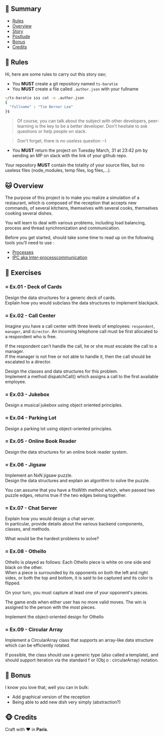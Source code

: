 <p align="center">
  <img alt="" src="./baratie.logo.png"">
</p>

## <a name='TOC'>🐼 Summary</a>

* [Rules](#rules)
* [Overview](#overview)
* [Story](#story)
* [Postlude](#postlude)
* [Bonus](#bonus)
* [Credits](#credits)

## <a name='overview'>🦊 Rules</a>

Hi, here are some rules to carry out this story oav;

* You **MUST** create a git repository named `ts-baratie`
* You **MUST** create a file called `.author.json` with your fullname

```sh
~/ts-baratie ❯❯❯ cat -e .author.json
{
  "fullname" : "Tim Berner Lee"
}$
```

> Of course, you can talk about the subject with other developers, peer-learning is
> the key to be a better developer. Don't hesitate to ask questions or help people on slack.

> Don't forget, there is no useless question :-)

* You **MUST** return the project on Tuesday March, 31 at 23:42 pm by sending an MP on slack with the link of your github repo.

Your repository **MUST** contain the totality of your source files, but no useless files (node_modules, temp files, log files,...).

## <a name='overview'>🐱 Overview</a>

The purpose of this project is to make you realize a simulation of a restaurant, which is composed of the reception that accepts new commands, of several kitchens, themselves with several cooks, themselves cooking several dishes.

You will learn to deal with various problems, including load balancing, process and thread synchronization and communication.

Before you get started, should take some time to read up on the following tools you’ll need to use :
- [Processes](https://nodejs.org/api/child_process.html)
- [IPC aka Inter-processcommunication](https://en.wikipedia.org/wiki/Inter-process_communication)

## <a name='exercises'>🐨 Exercises</a>

### = Ex.01 - Deck of Cards

Design the data structures for a generic deck of cards.<br />
Explain how you would subclass the data structures to implement blackjack. 

### = Ex.02 - Call Center

Imagine you have a call center with three levels of employees: `respondent`, `manager`,
and `director`. An incoming telephone call must be first allocated to a respondent who is free.

If the respondent can't handle the call, he or she must escalate the call to a manager.<br />
If the manager is not free or not able to handle it, then the call should be escalated to a director.

Design the classes and data structures for this problem.<br />
Implement a method dispatchCall() which assigns a call to the first available employee. 

### = Ex.03 - Jukebox

Design a musical jukebox using object oriented principles. 

### = Ex.04 - Parking Lot

Design a parking lot using object-oriented principles. 

### = Ex.05 - Online Book Reader

Design the data structures for an online book reader system. 

### = Ex.06 - Jigsaw

Implement an NxN jigsaw puzzle.<br />
Design the data structures and explain an algorithm to solve the puzzle.

You can assume that you have a fitsWith method which, when passed two puzzle edges, returns true if the two edges belong together.

### = Ex.07 - Chat Server

Explain how you would design a chat server.<br />
In particular, provide details about the various backend components, classes, and methods.

What would be the hardest problems to solve? 

### = Ex.08 - Othello

Othello is played as follows: Each Othello piece is white on one side and black on the other.<br />
When a piece is surrounded by its opponents on both the left and right sides, or both the top and
bottom, it is said to be captured and its color is flipped.

On your turn, you must capture at least one of your opponent's pieces. <br />

The game ends when either user has no more valid moves. The win is assigned to the person with the most pieces.

Implement the object-oriented design for Othello

### = Ex.09 - Circular Array

Implement a CircularArray class that supports an array-like data structure which
can be efficiently rotated.<br />

If possible, the class should use a generic type (also called a template), and should support iteration via the standard f or (Obj o : circularArray) notation.

## <a name='bonus'>🦄 Bonus</a>

I know you love that, well you can in bulk:

* Add graphical version of the reception
* Being able to add new dish very simply (abstraction?)

## <a name='credits'>🐵 Credits</a>

Craft with :heart: in **Paris**.
